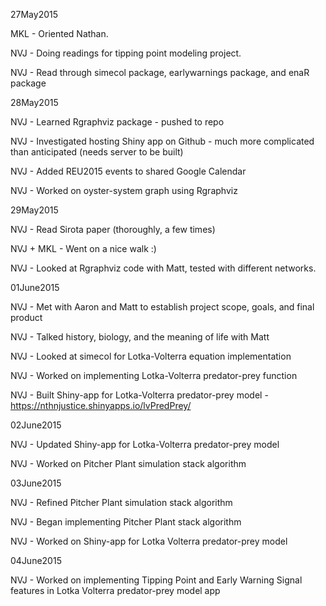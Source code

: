27May2015

MKL - Oriented Nathan.

NVJ - Doing readings for tipping point modeling project.

NVJ - Read through simecol package, earlywarnings package, and enaR package

28May2015

NVJ - Learned Rgraphviz package - pushed to repo

NVJ - Investigated hosting Shiny app on Github - much more complicated than anticipated (needs server to be built)

NVJ - Added REU2015 events to shared Google Calendar

NVJ - Worked on oyster-system graph using Rgraphviz

29May2015

NVJ - Read Sirota paper (thoroughly, a few times)

NVJ + MKL - Went on a nice walk :)

NVJ - Looked at Rgraphviz code with Matt, tested with different networks.

01June2015

NVJ - Met with Aaron and Matt to establish project scope, goals, and final product

NVJ - Talked history, biology, and the meaning of life with Matt

NVJ - Looked at simecol for Lotka-Volterra equation implementation

NVJ - Worked on implementing Lotka-Volterra predator-prey function

NVJ - Built Shiny-app for Lotka-Volterra predator-prey model - https://nthnjustice.shinyapps.io/lvPredPrey/

02June2015

NVJ - Updated Shiny-app for Lotka-Volterra predator-prey model

NVJ - Worked on Pitcher Plant simulation stack algorithm

03June2015

NVJ - Refined Pitcher Plant simulation stack algorithm

NVJ - Began implementing Pitcher Plant stack algorithm

NVJ - Worked on Shiny-app for Lotka Volterra predator-prey model

04June2015

NVJ - Worked on implementing Tipping Point and Early Warning Signal features in Lotka Volterra predator-prey model app
